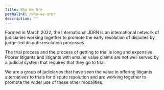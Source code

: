 ```yaml
---
title: Who We Are
permalink: /who-we-are/
description: ""
---
```

Formed in March 2022, the International JDRN is an international network of judiciaries working together to promote the early resolution of disputes by judge-led dispute resolution processes.

The trial process and the process of getting to trial is long and expensive. Poorer litigants and litigants with smaller value claims are not well served by a judicial system that requires that they go to trial.

We are a group of judiciaries that have seen the value in offering litigants alternatives to trials for dispute resolution and are working together to promote the wider use of these other modalities.